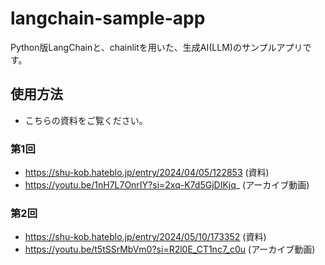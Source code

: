 # langchain-sample-app

Python版LangChainと、chainlitを用いた、生成AI(LLM)のサンプルアプリです。

## 使用方法

- こちらの資料をご覧ください。

### 第1回
  - https://shu-kob.hateblo.jp/entry/2024/04/05/122853 (資料)
  - https://youtu.be/1nH7L7OnrIY?si=2xq-K7d5GjDIKjq_ (アーカイブ動画)
 
### 第2回
  - https://shu-kob.hateblo.jp/entry/2024/05/10/173352 (資料)
  - https://youtu.be/t5tSSrMbVm0?si=R2l0E_CT1nc7_c0u (アーカイブ動画)
